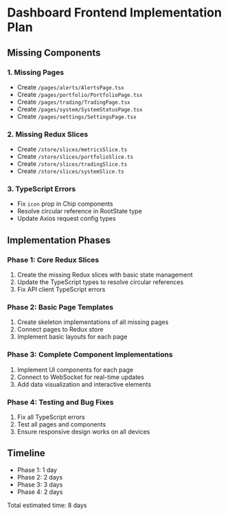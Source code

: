 # Dashboard Frontend Implementation Plan

## Missing Components

### 1. Missing Pages
- Create `/pages/alerts/AlertsPage.tsx`
- Create `/pages/portfolio/PortfolioPage.tsx`
- Create `/pages/trading/TradingPage.tsx`
- Create `/pages/system/SystemStatusPage.tsx`
- Create `/pages/settings/SettingsPage.tsx`

### 2. Missing Redux Slices
- Create `/store/slices/metricsSlice.ts`
- Create `/store/slices/portfolioSlice.ts`
- Create `/store/slices/tradingSlice.ts`
- Create `/store/slices/systemSlice.ts`

### 3. TypeScript Errors
- Fix `icon` prop in Chip components
- Resolve circular reference in RootState type
- Update Axios request config types

## Implementation Phases

### Phase 1: Core Redux Slices
1. Create the missing Redux slices with basic state management
2. Update the TypeScript types to resolve circular references
3. Fix API client TypeScript errors

### Phase 2: Basic Page Templates
1. Create skeleton implementations of all missing pages
2. Connect pages to Redux store
3. Implement basic layouts for each page

### Phase 3: Complete Component Implementations
1. Implement UI components for each page
2. Connect to WebSocket for real-time updates
3. Add data visualization and interactive elements

### Phase 4: Testing and Bug Fixes
1. Fix all TypeScript errors
2. Test all pages and components
3. Ensure responsive design works on all devices

## Timeline
- Phase 1: 1 day
- Phase 2: 2 days
- Phase 3: 3 days
- Phase 4: 2 days

Total estimated time: 8 days